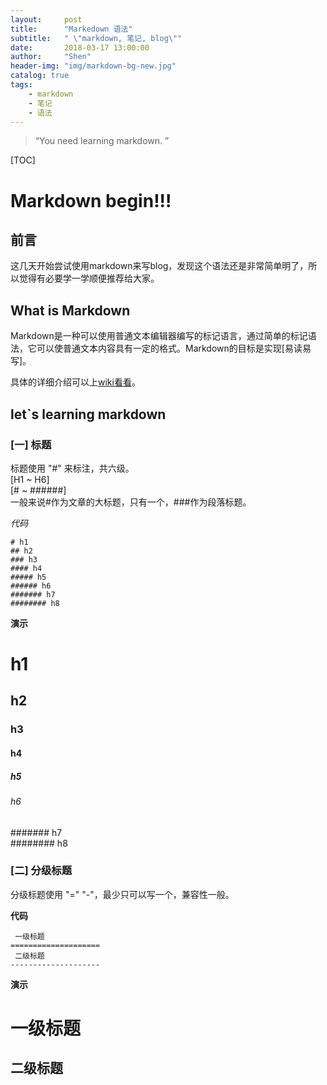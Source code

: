 ```yaml
---
layout:     post
title:      "Markedown 语法"
subtitle:   " \"markdown, 笔记, blog\""
date:       2018-03-17 13:00:00
author:     "Shen"
header-img: "img/markdown-bg-new.jpg"
catalog: true
tags:
    - markdown
    - 笔记
    - 语法
---
```


> “You need learning markdown. ”

[TOC]

# Markdown begin!!!

## 前言

这几天开始尝试使用markdown来写blog，发现这个语法还是非常简单明了，所以觉得有必要学一学顺便推荐给大家。

## What is Markdown

Markdown是一种可以使用普通文本编辑器编写的标记语言，通过简单的标记语法，它可以使普通文本内容具有一定的格式。Markdown的目标是实现[易读易写]。

具体的详细介绍可以上[wiki看看](https://en.wikipedia.org/wiki/Markdown)。

## let`s learning markdown

### [一]  标题
标题使用 "#" 来标注，共六级。  
[H1 ~  H6]  
[#  ~  ######]  
一般来说#作为文章的大标题，只有一个，###作为段落标题。

*代码*  

```  
# h1  
## h2  
### h3  
#### h4  
##### h5  
###### h6  
####### h7  
######## h8  

```  

**演示**  

# h1  
## h2  
### h3  
#### h4  
##### h5  
###### h6  
####### h7  
######## h8 

### [二]  分级标题
分级标题使用 "=" "-"，最少只可以写一个，兼容性一般。  

**代码**  

```  
 一级标题  
====================
 二级标题  
--------------------

```

**演示**  

 一级标题  
====================  
 二级标题  
--------------------  



